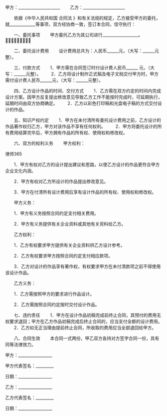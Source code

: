 
 甲方：_____________________
　　乙方：_____________________


　　依据《中华人民共和国
合同法
》和有关法规的规定，乙方接受甲方的委托，就_____________等事项，双方经协商一致，签订本合同，信守执行：


　　一、委托事项
　　甲方委托乙方为其公司进行__________________。


　　二、委托设计费用
　　设计费用总共为：人民币______元，（大写：______元整）。


　　三、付款方式
　　1．甲方需在合同签订时付设计费人民币______ 元，（大写：______元整）。
　　2．乙方将设计制作正式稿及电子文档交付甲方时，甲方需付设计费人民币______元，（大写：______元整）。


　　四、乙方设计作品的时间、交付方式
　　1．乙方需在双方约定的时间内完成设计方案。因甲方反复提出修改意见导致乙方工作不能按时完成时，可延期执行，延期时间由双方协商确定。
　　2．乙方以彩色打印稿和光盘电子稿的方式交付设计的作品。


　　五、知识产权约定
　　1．甲方在未付清所有委托设计费用之前，乙方设计的作品著作权归乙方，甲方对该作品不享有任何权利。
　　2．甲方将委托设计的所有费用结算完毕后，甲方拥有作品的所有权、使用权和修改权。


　　六、双方的权利义务
　　甲方权利：




 
律师365






　　1．甲方有权对乙方的设计提出建议和思路，以使乙方设计的作品更符合甲方企业文化内涵。

　　2．甲方有权对乙方所设计的作品提出修改意见。

　　3．甲方在付清所有设计费用后享有设计作品的所有权、使用权和修改权。

　　甲方义务：

　　1．甲方有义务按照合同约定支付相关费用。

　　2．甲方有义务提供有关企业资料或其他有关资料给乙方。

　　乙方权利：

　　1．乙方有权要求甲方提供有关企业资料供乙方设计参考。

　　2．乙方有权要求甲方按照合同约定支付相应款项。

　　3．乙方对设计的作品享有著作权，有权要求甲方在未付清款项之前不得使用该设计作品。

　　乙方义务：

　　1．乙方需按照甲方的要求进行作品设计。

　　2．乙方需按照合同约定按时交付设计作品。




　　七、违约责任
　　1．甲方在设计作品初稿完成前终止合同，其预付的费用无权要求退回；甲方在乙方作品初稿完成后终止合同的，应当支付全额的设计费用。
　　2．乙方如无正当理由提前终止合同，所收取的费用应当全部退回给甲方。


　　八、合同生效
　　本合同一式两份，甲乙双方各持对方签字合同一份，具有同等法律效力。


 



 甲方：_________________
 
甲方代表签名：_________
 
日期：_________________
 


 

  乙方：_________________
  
乙方代表签名：_________
  
日期：_________________
  

 
  

 
  
 
   
 
   
 
    


    
 

    


    


    
 
 
   
 
  
 
 


